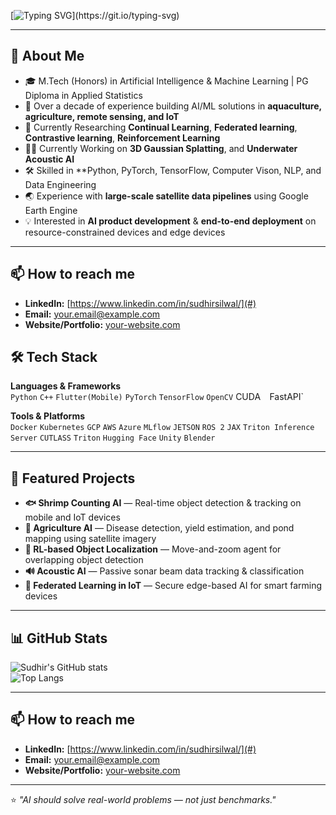 [![Typing SVG](https://readme-typing-svg.herokuapp.com?size=28&duration=2500&pause=800&color=00C4FF&center=true&vCenter=true&width=600&lines=Hi+there%2C+I+am+Sudhir+!)](https://git.io/typing-svg)


---

## 🌟 About Me
- 🎓 M.Tech (Honors) in Artificial Intelligence & Machine Learning | PG Diploma in Applied Statistics  
- 💼 Over a decade of experience building AI/ML solutions in **aquaculture, agriculture, remote sensing, and IoT**  
- 🔬 Currently Researching **Continual Learning**, **Federated learning**, **Contrastive learning**, **Reinforcement Learning**
- 🙇‍♂️ Currently Working on **3D Gaussian Splatting**, and **Underwater Acoustic AI**  
- 🛠 Skilled in **Python, PyTorch, TensorFlow, Computer Vison, NLP, and Data Engineering 
- 🌏 Experience with **large-scale satellite data pipelines** using Google Earth Engine  
- 💡 Interested in **AI product development** & **end-to-end deployment** on resource-constrained devices and edge devices

---

## 📫 How to reach me
- **LinkedIn:** [https://www.linkedin.com/in/sudhirsilwal/](#)  
- **Email:** your.email@example.com  
- **Website/Portfolio:** [your-website.com](#)  

## 🛠 Tech Stack

**Languages & Frameworks**  
`Python` `C++` `Flutter(Mobile)` `PyTorch` `TensorFlow` `OpenCV` CUDA`  `FastAPI`  

**Tools & Platforms**  
`Docker` `Kubernetes` `GCP` `AWS` `Azure` `MLflow` `JETSON` `ROS 2` `JAX` `Triton Inference Server` `CUTLASS` `Triton` `Hugging Face` `Unity` `Blender`

---

## 📌 Featured Projects

- **🐟 Shrimp Counting AI** — Real-time object detection & tracking on mobile and IoT devices  
- **🌾 Agriculture AI** — Disease detection, yield estimation, and pond mapping using satellite imagery  
- **🤖 RL-based Object Localization** — Move-and-zoom agent for overlapping object detection  
- **🔊 Acoustic AI** — Passive sonar beam data tracking & classification  
- **📡 Federated Learning in IoT** — Secure edge-based AI for smart farming devices  

---

## 📊 GitHub Stats

![Sudhir's GitHub stats](https://github-readme-stats.vercel.app/api?username=sudhirsilwal23&show_icons=true&theme=tokyonight)  
![Top Langs](https://github-readme-stats.vercel.app/api/top-langs/?username=sudhirsilwal23&layout=compact&theme=tokyonight)  

---

## 📫 How to reach me
- **LinkedIn:** [https://www.linkedin.com/in/sudhirsilwal/](#)  
- **Email:** your.email@example.com  
- **Website/Portfolio:** [your-website.com](#)  

---

⭐ *"AI should solve real-world problems — not just benchmarks."*

